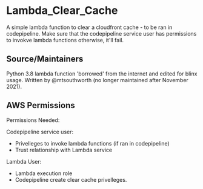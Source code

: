 # Lambda_Clear_Cache
A simple lambda function to clear a cloudfront cache - to be ran in codepipeline. Make sure that the codepipeline service user has permissions to invokve lambda functions otherwise, it'll fail.
 
 ## Source/Maintainers ##
Python 3.8 lambda function 'borrowed' from the internet and edited for blinx usage. Written by @mtsouthworth (no longer maintained after November 2021).

## AWS Permissions ##
Permissions Needed:

Codepipeline service user:
- Privelleges to invoke lambda functions (if ran in codepipeline) 
- Trust relationship with Lambda service

Lambda User:
- Lambda execution role
- Codepipeline create clear cache privelleges.
